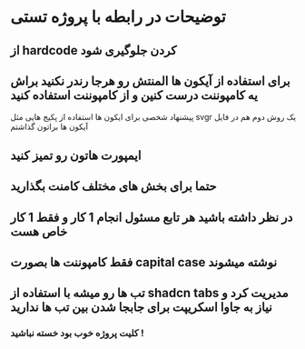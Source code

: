 # توضیحات در رابطه با پروژه تستی

## از hardcode کردن جلوگیری شود

## برای استفاده از آیکون ها المنتش رو هرجا رندر نکنید براش یه کامپوننت درست کنین و از کامپوننت استفاده کنید

پیشنهاد شخصی برای ایکون ها استفاده از پکیج هایی مثل svgr
یک روش دوم هم در فایل آیکون ها براتون گذاشتم

## ایمپورت هاتون رو تمیز کنید
## حتما برای بخش های مختلف کامنت بگذارید
## در نظر داشته باشید هر تابع مسئول انجام 1 کار و فقط 1 کار خاص هست 
## فقط کامپوننت ها بصورت capital case نوشته میشوند
## تب ها رو میشه با استفاده از shadcn tabs مدیریت کرد و نیاز به جاوا اسکریپت برای جابجا شدن بین تب ها ندارید

### کلیت پروژه خوب بود خسته نباشید !